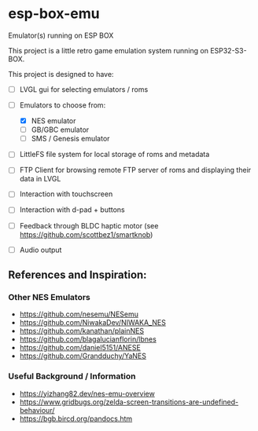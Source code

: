 # esp-box-emu
Emulator(s) running on ESP BOX

This project is a little retro game emulation system running on ESP32-S3-BOX.

This project is designed to have:

 - [ ] LVGL gui for selecting emulators / roms
 - [ ] Emulators to choose from:
   - [x] NES emulator
   - [ ] GB/GBC emulator
   - [ ] SMS / Genesis emulator
 - [ ] LittleFS file system for local storage of roms and metadata
 - [ ] FTP Client for browsing remote FTP server of roms and displaying their
       data in LVGL
 - [ ] Interaction with touchscreen
 - [ ] Interaction with d-pad + buttons
 - [ ] Feedback through BLDC haptic motor (see
       https://github.com/scottbez1/smartknob)
 - [ ] Audio output


## References and Inspiration:

### Other NES Emulators
* https://github.com/nesemu/NESemu
* https://github.com/NiwakaDev/NIWAKA_NES
* https://github.com/kanathan/plainNES
* https://github.com/blagalucianflorin/lbnes
* https://github.com/daniel5151/ANESE
* https://github.com/Grandduchy/YaNES

### Useful Background / Information
* https://yizhang82.dev/nes-emu-overview
* https://www.gridbugs.org/zelda-screen-transitions-are-undefined-behaviour/
* https://bgb.bircd.org/pandocs.htm
